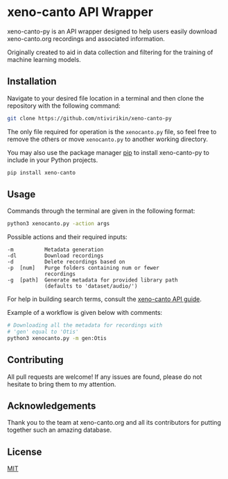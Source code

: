 # xeno-canto API Wrapper
xeno-canto-py is an API wrapper designed to help users easily download xeno-canto.org recordings and associated information.

Originally created to aid in data collection and filtering for the training of machine learning models.

## Installation
Navigate to your desired file location in a terminal and then clone the repository with the following command:
```bash
git clone https://github.com/ntivirikin/xeno-canto-py
```
The only file required for operation is the ```xenocanto.py``` file, so feel free to remove the others or move ```xenocanto.py``` to another working directory.

You may also use the package manager [pip](https://pip.pypa.io/en/stable/) to install xeno-canto-py to include in your Python projects.
```bash
pip install xeno-canto
```

## Usage
Commands through the terminal are given in the following format:
```bash
python3 xenocanto.py -action args
```
Possible actions and their required inputs:
```
-m			Metadata generation
-dl			Download recordings
-d			Delete recordings based on 
-p	[num]	Purge folders containing num or fewer 
			recordings
-g	[path]	Generate metadata for provided library path 
			(defaults to 'dataset/audio/')
```
For help in building search terms, consult the [xeno-canto API guide](https://www.xeno-canto.org/article/153).

Example of a workflow is given below with comments:
```bash
# Downloading all the metadata for recordings with 
# 'gen' equal to 'Otis'
python3 xenocanto.py -m gen:Otis
```
## Contributing
All pull requests are welcome! If any issues are found, please do not hesitate to bring them to my attention.

## Acknowledgements
Thank you to the team at xeno-canto.org and all its contributors for putting together such an amazing database.

## License
[MIT](https://choosealicense.com/licenses/mit/)